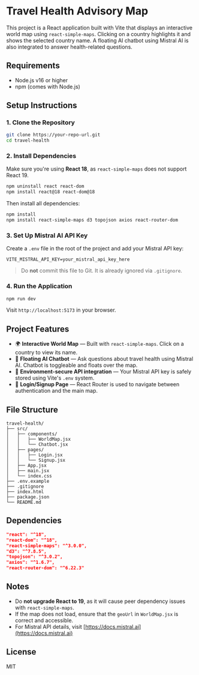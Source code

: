 # Travel Health Advisory Map

This project is a React application built with Vite that displays an interactive world map using `react-simple-maps`. Clicking on a country highlights it and shows the selected country name. A floating AI chatbot using Mistral AI is also integrated to answer health-related questions.

## Requirements

- Node.js v16 or higher
- npm (comes with Node.js)

## Setup Instructions

### 1. Clone the Repository

```bash
git clone https://your-repo-url.git
cd travel-health
```

### 2. Install Dependencies

Make sure you're using **React 18**, as `react-simple-maps` does not support React 19.

```bash
npm uninstall react react-dom
npm install react@18 react-dom@18
```

Then install all dependencies:

```bash
npm install
npm install react-simple-maps d3 topojson axios react-router-dom
```

### 3. Set Up Mistral AI API Key

Create a `.env` file in the root of the project and add your Mistral API key:

```
VITE_MISTRAL_API_KEY=your_mistral_api_key_here
```

> Do **not** commit this file to Git. It is already ignored via `.gitignore`.

### 4. Run the Application

```bash
npm run dev
```

Visit `http://localhost:5173` in your browser.

## Project Features

- 🌍 **Interactive World Map** — Built with `react-simple-maps`. Click on a country to view its name.
- 🤖 **Floating AI Chatbot** — Ask questions about travel health using Mistral AI. Chatbot is toggleable and floats over the map.
- 🔐 **Environment-secure API integration** — Your Mistral API key is safely stored using Vite's `.env` system.
- 👥 **Login/Signup Page** — React Router is used to navigate between authentication and the main map.

## File Structure

```
travel-health/
├── src/
│   ├── components/
│   │   ├── WorldMap.jsx
│   │   └── Chatbot.jsx
│   ├── pages/
│   │   ├── Login.jsx
│   │   └── Signup.jsx
│   ├── App.jsx
│   ├── main.jsx
│   └── index.css
├── .env.example
├── .gitignore
├── index.html
├── package.json
└── README.md
```

## Dependencies

```json
"react": "^18",
"react-dom": "^18",
"react-simple-maps": "^3.0.0",
"d3": "^7.8.5",
"topojson": "^3.0.2",
"axios": "^1.6.7",
"react-router-dom": "^6.22.3"
```

## Notes

- Do **not upgrade React to 19**, as it will cause peer dependency issues with `react-simple-maps`.
- If the map does not load, ensure that the `geoUrl` in `WorldMap.jsx` is correct and accessible.
- For Mistral API details, visit [https://docs.mistral.ai](https://docs.mistral.ai)

## License

MIT
